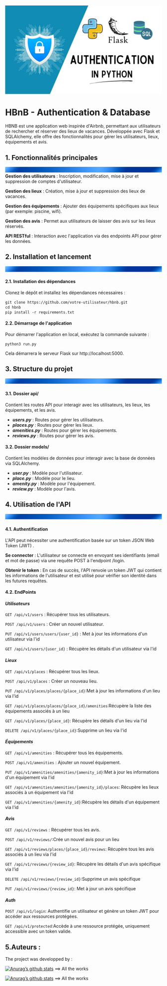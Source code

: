![alt text](<hbnb3.jpg>)

# HBnB - Authentication & Database


HBNB est une application web inspirée d'Airbnb, permettant aux utilisateurs de rechercher et réserver des lieux de vacances. Développée avec Flask et SQLAlchemy, elle offre des fonctionnalités pour gérer les utilisateurs, lieux, équipements et avis.


## 1. Fonctionnalités principales
![alt text](bandeau.png)
__Gestion des utilisateurs__ : Inscription, modification, mise à jour et suppression de comptes d'utilisateur.

__Gestion des lieux__ : Création, mise à jour et suppression des lieux de vacances.

__Gestion des équipements__ : Ajouter des équipements spécifiques aux lieux (par exemple:  piscine, wifi).

__Gestion des avis__ : Permet aux utilisateurs de laisser des avis sur les lieux réservés.

__API RESTful__ : Interaction avec l'application via des endpoints API pour gérer les données.


## 2. Installation et lancement
![alt text](bandeau.png)
#### 2.1. Installation des dépendances

Clonez le dépôt et installez les dépendances nécessaires :
```
git clone https://github.com/votre-utilisateur/hbnb.git
cd hbnb
pip install -r requirements.txt
```

#### 2.2. Démarrage de l'application

Pour démarrer l'application en local, exécutez la commande suivante :
```
python3 run.py
```
Cela démarrera le serveur Flask sur http://localhost:5000.

## 3. Structure du projet
![alt text](bandeau.png)
#### 3.1. Dossier api/
Contient les routes API pour interagir avec les utilisateurs, les lieux, les équipements, et les avis.

* *__users.py__* : Routes pour gérer les utilisateurs.
* *__places.py__* : Routes pour gérer les lieux.
* *__amenities.py__* : Routes pour gérer les équipements.
* *__reviews.py__* : Routes pour gérer les avis.

#### 3.2. Dossier models/

Contient les modèles de données pour interagir avec la base de données via SQLAlchemy.

* *__user.py__* : Modèle pour l'utilisateur.
* *__place.py__* : Modèle pour le lieu.
* *__amenity.py__* : Modèle pour l'équipement.
* *__review.py__* : Modèle pour l'avis.

## 4. Utilisation de l'API
![alt text](bandeau.png)
#### 4.1. Authentification

L'API peut nécessiter une authentification basée sur un token JSON Web Token (JWT) . 

__Se connecter__ : L'utilisateur se connecte en envoyant ses identifiants (email et mot de passe) via une requête POST à l'endpoint /login.

__Obtenir le token__ : En cas de succès, l'API renvoie un token JWT qui contient les informations de l'utilisateur et est utilisé pour vérifier son identité dans les futures requêtes.


#### 4.2. EndPoints 
#### *Utilisateurs*

```GET /api/v1/users``` : Récupérer tous les utilisateurs.

```POST /api/v1/users``` : Créer un nouvel utilisateur.

```PUT /api/v1/users/users/{user_id}``` : Met à jour les informations d'un utilisateur via l'id 

```GET /api/v1/users/{user_id}``` : Récupère les détails d'un utilisateur via l'id


#### *Lieux*

```GET /api/v1/places``` : Récupérer tous les lieux.

```POST /api/v1/places``` : Créer un nouveau lieu.

```PUT /api/v1/places/places/{place_id}```:Met à jour les informations d'un lieu via l'id 

```GET /api/v1/places/places/{place_id}/amenities```:Récupère la liste des équipements associés à un lieu

```GET /api/v1/places/{place_id}```: Récupère les détails d'un lieu via l'id

```DELETE /api/v1/places/{place_id}```:Supprime un lieu via l'id


#### *Équipements*

```GET /api/v1/amenities``` : Récupérer tous les équipements.

```POST /api/v1/amenities``` : Ajouter un nouvel équipement.

```PUT /api/v1/amenities/amenities/{amenity_id}```:Met à jour les informations d'un équipement via l'id 

```GET /api/v1/amenities/amenities/{amenity_id}/places```: Récupère les lieux associés à un équipement via l'id 

```GET /api/v1/amenities/{amenity_id}```:Récupère les détails d'un équipement via l'id

#### *Avis*

```GET /api/v1/reviews``` : Récupérer tous les avis.

```POST /api/v1/reviews/```:Crée un nouvel avis pour un lieu

```GET /api/v1/reviews/places/{place_id}/reviews```: Récupère tous les avis associés à un lieu via l'id

```GET /api/v1/reviews/{review_id}```: Récupère les détails d'un avis spécifique via l'id 

```DELETE /api/v1/reviews/{review_id}```:Supprime un avis spécifique

```PUT /api/v1/reviews/{review_id}```: Met à jour un avis spécifique


#### *Auth*
```POST /api/v1/login```: Authentifie un utilisateur et génère un token JWT pour accéder aux ressources protégées.

```GET /api/v1/protected```:Accède à une ressource protégée, uniquement accessible avec un token valide.

## 5.Auteurs :
The project was developped by :

[![Anurag’s github stats](https://github-readme-stats.vercel.app/api?username=Aurelien292)](https://github.com/Aurelien292) ==> All the works

[![Anurag’s github stats](https://github-readme-stats.vercel.app/api?username=THO-Gaetan)](https://github.com/THO-Gaetan) ==> All the works
